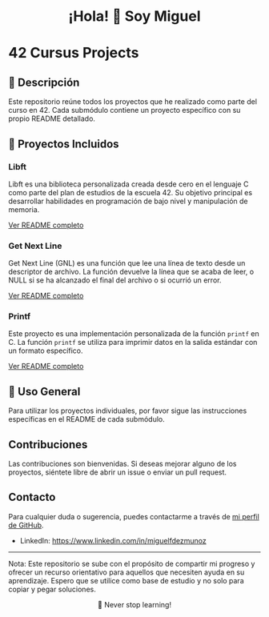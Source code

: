 <h1 align="center">¡Hola! 👋 Soy Miguel</h1>

# 42 Cursus Projects

## 📝 Descripción
Este repositorio reúne todos los proyectos que he realizado como parte del curso en 42. Cada submódulo contiene un proyecto específico con su propio README detallado.

## 📜 Proyectos Incluidos

### Libft
Libft es una biblioteca personalizada creada desde cero en el lenguaje C como parte del plan de estudios de la escuela 42. Su objetivo principal es desarrollar habilidades en programación de bajo nivel y manipulación de memoria.

[Ver README completo](https://github.com/miguelfdez03/42_Cursus/blob/main/README_libft.md)

### Get Next Line
Get Next Line (GNL) es una función que lee una línea de texto desde un descriptor de archivo. La función devuelve la línea que se acaba de leer, o NULL si se ha alcanzado el final del archivo o si ocurrió un error.

[Ver README completo](https://github.com/miguelfdez03/42_Cursus/blob/main/README_gnl.md)

### Printf
Este proyecto es una implementación personalizada de la función `printf` en C. La función `printf` se utiliza para imprimir datos en la salida estándar con un formato específico.

[Ver README completo](https://github.com/miguelfdez03/42_Cursus/blob/main/README_printf.md)

## 🚀 Uso General
Para utilizar los proyectos individuales, por favor sigue las instrucciones específicas en el README de cada submódulo.

## Contribuciones
Las contribuciones son bienvenidas. Si deseas mejorar alguno de los proyectos, siéntete libre de abrir un issue o enviar un pull request.

## Contacto
Para cualquier duda o sugerencia, puedes contactarme a través de [mi perfil de GitHub](https://github.com/miguelfdez03).

- LinkedIn: https://www.linkedin.com/in/miguelfdezmunoz

---

Nota: Este repositorio se sube con el propósito de compartir mi progreso y ofrecer un recurso orientativo para aquellos que necesiten ayuda en su aprendizaje. Espero que se utilice como base de estudio y no solo para copiar y pegar soluciones.
<p align="center">🚀 Never stop learning!</p>
